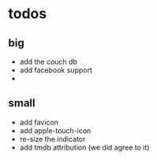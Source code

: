 # todos

## big

* add the couch db
* add facebook support
*

## small

* add favicon
* add apple-touch-icon
* re-size the indicator
* add tmdb attribution (we did agree to it)
